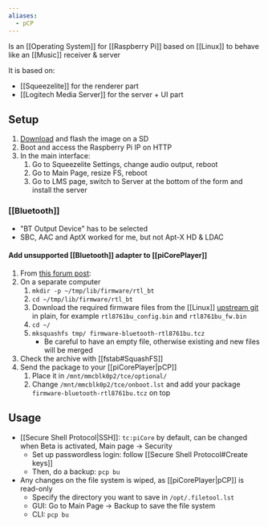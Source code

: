 ```yaml
---
aliases:
  - pCP
---
```

Is an [[Operating System]] for [[Raspberry Pi]] based on [[Linux]] to behave like an [[Music]] receiver & server

It is based on:
- [[Squeezelite]] for the renderer part
- [[Logitech Media Server]] for the server + UI part
## Setup
1. [Download](https://docs.picoreplayer.org/downloads/) and flash the image on a SD
2. Boot and access the Raspberry Pi IP on HTTP
3. In the main interface:
	1. Go to Squeezelite Settings, change audio output, reboot
	2. Go to Main Page, resize FS, reboot
	3. Go to LMS page, switch to Server at the bottom of the form and install the server
### [[Bluetooth]]
- "BT Output Device" has to be selected
- SBC, AAC and AptX worked for me, but not Apt-X HD & LDAC
#### Add unsupported [[Bluetooth]] adapter to [[piCorePlayer]]
1. From [this forum post](https://forums.slimdevices.com/forum/user-forums/linux-unix/111586-picoreplayer-8-0-0-bluetooth-discussion?p=1633747#post1633747):
1. On a separate computer
	1. `mkdir -p ~/tmp/lib/firmware/rtl_bt​`
	2. `cd ~/tmp/lib/firmware/rtl_bt​`
	3. Download the required firmware files from the [[Linux]] [upstream git](https://git.kernel.org/pub/scm/linux/kernel/git/firmware/linux-firmware.git/tree/rtl_bt) in plain, for example `rtl8761bu_config.bin` and `rtl8761bu_fw.bin` 
	4. `cd ~/`
	5. `mksquashfs tmp/ firmware-bluetooth-rtl8761bu.tcz`
		- Be careful to have an empty file, otherwise existing and new files will be merged
2. Check the archive with [[fstab#SquashFS]]
3. Send the package to your [[piCorePlayer|pCP]]
	1. Place it in `/mnt/mmcblk0p2/tce/optional/`
	2. Change `/mnt/mmcblk0p2/tce/onboot.lst` and add your package `firmware-bluetooth-rtl8761bu.tcz` on top
## Usage
- [[Secure Shell Protocol|SSH]]: `tc:piCore` by default, can be changed when Beta is activated, Main page → Security
	- Set up passwordless login: follow [[Secure Shell Protocol#Create keys]]
	- Then, do a backup: `pcp bu`
- Any changes on the file system is wiped, as [[piCorePlayer|pCP]] is read-only
	- Specify the directory you want to save in `/opt/.filetool.lst`
	- GUI: Go to Main Page → Backup to save the file system
	- CLI: `pcp bu`